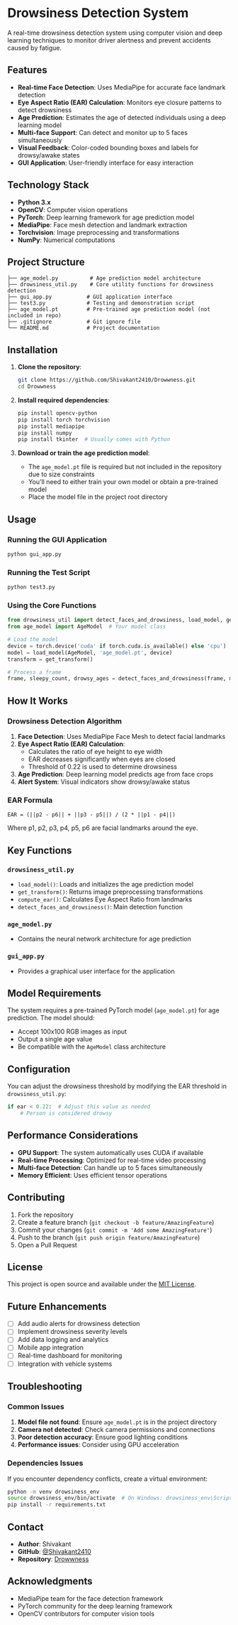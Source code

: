 # Drowsiness Detection System

A real-time drowsiness detection system using computer vision and deep learning techniques to monitor driver alertness and prevent accidents caused by fatigue.

## Features

- **Real-time Face Detection**: Uses MediaPipe for accurate face landmark detection
- **Eye Aspect Ratio (EAR) Calculation**: Monitors eye closure patterns to detect drowsiness
- **Age Prediction**: Estimates the age of detected individuals using a deep learning model
- **Multi-face Support**: Can detect and monitor up to 5 faces simultaneously
- **Visual Feedback**: Color-coded bounding boxes and labels for drowsy/awake states
- **GUI Application**: User-friendly interface for easy interaction

## Technology Stack

- **Python 3.x**
- **OpenCV**: Computer vision operations
- **PyTorch**: Deep learning framework for age prediction model
- **MediaPipe**: Face mesh detection and landmark extraction
- **Torchvision**: Image preprocessing and transformations
- **NumPy**: Numerical computations

## Project Structure

```
├── age_model.py          # Age prediction model architecture
├── drowsiness_util.py    # Core utility functions for drowsiness detection
├── gui_app.py           # GUI application interface
├── test3.py             # Testing and demonstration script
├── age_model.pt         # Pre-trained age prediction model (not included in repo)
├── .gitignore           # Git ignore file
└── README.md            # Project documentation
```

## Installation

1. **Clone the repository**:
   ```bash
   git clone https://github.com/Shivakant2410/Drowwness.git
   cd Drowwness
   ```

2. **Install required dependencies**:
   ```bash
   pip install opencv-python
   pip install torch torchvision
   pip install mediapipe
   pip install numpy
   pip install tkinter  # Usually comes with Python
   ```

3. **Download or train the age prediction model**:
   - The `age_model.pt` file is required but not included in the repository due to size constraints
   - You'll need to either train your own model or obtain a pre-trained model
   - Place the model file in the project root directory

## Usage

### Running the GUI Application
```bash
python gui_app.py
```

### Running the Test Script
```bash
python test3.py
```

### Using the Core Functions
```python
from drowsiness_util import detect_faces_and_drowsiness, load_model, get_transform
from age_model import AgeModel  # Your model class

# Load the model
device = torch.device('cuda' if torch.cuda.is_available() else 'cpu')
model = load_model(AgeModel, 'age_model.pt', device)
transform = get_transform()

# Process a frame
frame, sleepy_count, drowsy_ages = detect_faces_and_drowsiness(frame, model, transform, device)
```

## How It Works

### Drowsiness Detection Algorithm

1. **Face Detection**: Uses MediaPipe Face Mesh to detect facial landmarks
2. **Eye Aspect Ratio (EAR) Calculation**: 
   - Calculates the ratio of eye height to eye width
   - EAR decreases significantly when eyes are closed
   - Threshold of 0.22 is used to determine drowsiness
3. **Age Prediction**: Deep learning model predicts age from face crops
4. **Alert System**: Visual indicators show drowsy/awake status

### EAR Formula
```
EAR = (||p2 - p6|| + ||p3 - p5||) / (2 * ||p1 - p4||)
```
Where p1, p2, p3, p4, p5, p6 are facial landmarks around the eye.

## Key Functions

### `drowsiness_util.py`
- `load_model()`: Loads and initializes the age prediction model
- `get_transform()`: Returns image preprocessing transformations
- `compute_ear()`: Calculates Eye Aspect Ratio from landmarks
- `detect_faces_and_drowsiness()`: Main detection function

### `age_model.py`
- Contains the neural network architecture for age prediction

### `gui_app.py`
- Provides a graphical user interface for the application

## Model Requirements

The system requires a pre-trained PyTorch model (`age_model.pt`) for age prediction. The model should:
- Accept 100x100 RGB images as input
- Output a single age value
- Be compatible with the `AgeModel` class architecture

## Configuration

You can adjust the drowsiness threshold by modifying the EAR threshold in `drowsiness_util.py`:
```python
if ear < 0.22:  # Adjust this value as needed
    # Person is considered drowsy
```

## Performance Considerations

- **GPU Support**: The system automatically uses CUDA if available
- **Real-time Processing**: Optimized for real-time video processing
- **Multi-face Detection**: Can handle up to 5 faces simultaneously
- **Memory Efficient**: Uses efficient tensor operations

## Contributing

1. Fork the repository
2. Create a feature branch (`git checkout -b feature/AmazingFeature`)
3. Commit your changes (`git commit -m 'Add some AmazingFeature'`)
4. Push to the branch (`git push origin feature/AmazingFeature`)
5. Open a Pull Request

## License

This project is open source and available under the [MIT License](LICENSE).

## Future Enhancements

- [ ] Add audio alerts for drowsiness detection
- [ ] Implement drowsiness severity levels
- [ ] Add data logging and analytics
- [ ] Mobile app integration
- [ ] Real-time dashboard for monitoring
- [ ] Integration with vehicle systems

## Troubleshooting

### Common Issues

1. **Model file not found**: Ensure `age_model.pt` is in the project directory
2. **Camera not detected**: Check camera permissions and connections
3. **Poor detection accuracy**: Ensure good lighting conditions
4. **Performance issues**: Consider using GPU acceleration

### Dependencies Issues
If you encounter dependency conflicts, create a virtual environment:
```bash
python -m venv drowsiness_env
source drowsiness_env/bin/activate  # On Windows: drowsiness_env\Scripts\activate
pip install -r requirements.txt
```

## Contact

- **Author**: Shivakant
- **GitHub**: [@Shivakant2410](https://github.com/Shivakant2410)
- **Repository**: [Drowwness](https://github.com/Shivakant2410/Drowwness)

## Acknowledgments

- MediaPipe team for the face detection framework
- PyTorch community for the deep learning framework
- OpenCV contributors for computer vision tools
